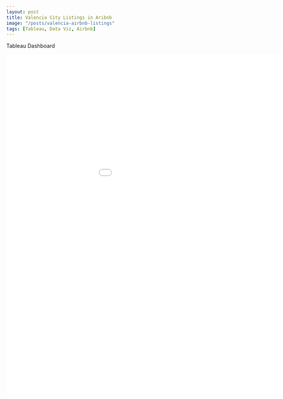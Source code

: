 ```yaml
---
layout: post
title: Valencia City Listings in Aribnb
image: "/posts/valencia-airbnb-listings"
tags: [Tableau, Data Viz, Airbnb]
---
```


Tableau Dashboard 

<iframe seamless frameborder="0" src="[https://public.tableau.com/views/ThesunnySpaininGWh/Dashboard1?](https://public.tableau.com/views/Book3_16839393132390/Dashboard1?):embed=yes&:display_count=yes&:showVizHome=no" width = '1090' height = '900'></iframe>
